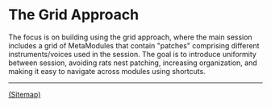 # The Grid Approach

The focus is on building using the grid approach, where the main session includes a grid of MetaModules that contain "patches" comprising different instruments/voices used in the session. The goal is to introduce uniformity between session, avoiding rats nest patching, increasing organization, and making it easy to navigate across modules using shortcuts.

---

[(Sitemap)](../../../Sitemap.md)
